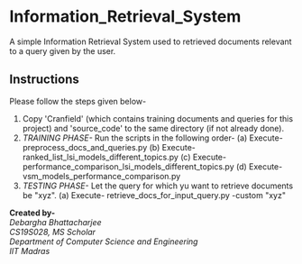 # Information_Retrieval_System
A simple Information Retrieval System used to retrieved documents relevant to a query given by the user.

## Instructions
Please follow the steps given below-

1. Copy 'Cranfield' (which contains training documents and queries for this project) and 'source_code' to the same directory (if not already done).
2. *TRAINING PHASE-* Run the scripts in the following order-
	(a) Execute- preprocess_docs_and_queries.py
	(b) Execute- ranked_list_lsi_models_different_topics.py
	(c) Execute- performance_comparison_lsi_models_different_topics.py
	(d) Execute- vsm_models_performance_comparison.py
3. *TESTING PHASE-* Let the query for which yu want to retrieve documents be "xyz".
	(a) Execute- retrieve_docs_for_input_query.py -custom "xyz"
	
**Created by-** <br>
	*Debargha Bhattacharjee* <br>
	*CS19S028, MS Scholar* <br>
	*Department of Computer Science and Engineering* <br>
	*IIT Madras* <br>
	
